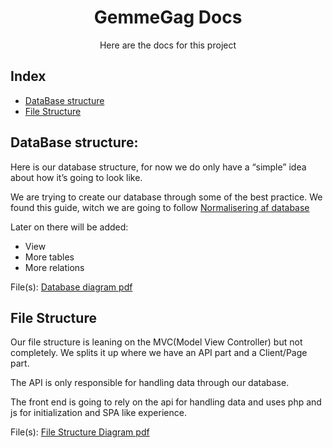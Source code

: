 <p align="center">
  <h1 align="center">GemmeGag Docs</h1>

  <p align="center">Here are the docs for this project</p>
</p>

## Index

* [DataBase structure](#dataBase-structure)
* [File Structure](#file-structure)


## DataBase structure:

Here is our database structure, for now we do only have a “simple” idea about how it’s going to look like.

We are trying to create our database through some of the best practice.
We found this guide, witch we are going to follow [Normalisering af database](https://balslev.io/programmering/database/normalisering-af-databaser/)

Later on there will be added:
* View
* More tables
* More relations

File(s):
[Database diagram pdf](https://github.com/danny8632/GemmeGag/blob/master/docs/GemmegagDB.pdf)


## File Structure

Our file structure is leaning on the MVC(Model View Controller) but not completely.
We splits it up where we have an API part and a Client/Page part.

The API is only responsible for handling data through our database.

The front end is going to rely on the api for handling data and uses php and js for initialization and SPA like experience.


File(s):
[File Structure Diagram pdf](https://github.com/danny8632/GemmeGag/blob/master/docs/fileStructure.pdf)